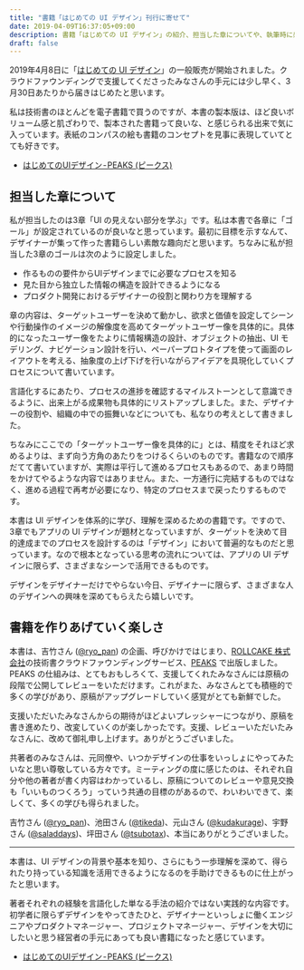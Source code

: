 ```yaml
---
title: "書籍「はじめての UI デザイン」刊行に寄せて"
date: 2019-04-09T16:37:05+09:00
description: 書籍「はじめての UI デザイン」の紹介、担当した章についてや、執筆時に感じたことなどを書きました。
draft: false
---
```


2019年4月8日に「[はじめての UI デザイン](https://peaks.cc/tchkmngy/ui_design)」の一般販売が開始されました。クラウドファウンディングで支援してくださったみなさんの手元には少し早く、3月30日あたりから届きはじめたと思います。

私は技術書のほとんどを電子書籍で買うのですが、本書の製本版は、ほど良いボリューム感と肌ざわりで、製本された書籍って良いな、と感じられる出来で気に入っています。表紙のコンパスの絵も書籍のコンセプトを見事に表現していてとても好きです。

* [はじめてのUIデザイン - PEAKS (ピークス)](https://peaks.cc/tchkmngy/ui_design)

## 担当した章について
私が担当したのは3章「UI の見えない部分を学ぶ」です。私は本書で各章に「ゴール」が設定されているのが良いなと思っています。最初に目標を示すなんて、デザイナーが集って作った書籍らしい素敵な趣向だと思います。ちなみに私が担当した3章のゴールは次のように設定しました。

* 作るものの要件からUIデザインまでに必要なプロセスを知る
* 見た目から独立した情報の構造を設計できるようになる
* プロダクト開発におけるデザイナーの役割と関わり方を理解する

章の内容は、ターゲットユーザーを決めて動かし、欲求と価値を設定してシーンや行動操作のイメージの解像度を高めてターゲットユーザー像を具体的に。具体的になったユーザー像をたよりに情報構造の設計、オブジェクトの抽出、UI モデリング、ナビゲーション設計を行い、ペーパープロトタイプを使って画面のレイアウトを考える、抽象度の上げ下げを行いながらアイデアを具現化していくプロセスについて書いています。

言語化するにあたり、プロセスの進捗を確認するマイルストーンとして意識できるように、出来上がる成果物も具体的にリストアップしました。また、デザイナーの役割や、組織の中での振舞いなどについても、私なりの考えとして書きました。

ちなみにここでの「ターゲットユーザー像を具体的に」とは、精度をそれほど求めるよりは、まず向う方角のあたりをつけるくらいのものです。書籍なので順序だてて書いていますが、実際は平行して進めるプロセスもあるので、あまり時間をかけてやるような内容ではありません。また、一方通行に完結するものではなく、進める過程で再考が必要になり、特定のプロセスまで戻ったりするものです。

本書は UI デザインを体系的に学び、理解を深めるための書籍です。ですので、3章でもアプリの UI デザインが題材となっていますが、ターゲットを決めて目的達成までのプロセスを設計するのは「デザイン」において普遍的なものだと思っています。なので根本となっている思考の流れについては、アプリの UI デザインに限らず、さまざまなシーンで活用できるものです。

デザインをデザイナーだけでやらない今日、デザイナーに限らず、さまざまな人のデザインへの興味を深めてもらえたら嬉しいです。

## 書籍を作りあげていく楽しさ
本書は、吉竹さん ([@ryo_pan](https://twitter.com/ryo_pan)) の企画、呼びかけではじまり、[ROLLCAKE 株式会社](http://rollcake.co/)の技術書クラウドファウンディングサービス、[PEAKS](https://peaks.cc/) で出版しました。PEAKS の仕組みは、とてもおもしろくて、支援してくれたみなさんには原稿の段階で公開してレビューをいただけます。これがまた、みなさんとても積極的で多くの学びがあり、原稿がアップグレードしていく感覚がとても新鮮でした。

支援いただいたみなさんからの期待がほどよいプレッシャーにつながり、原稿を書き進めたり、改変していくのが楽しかったです。支援、レビューいただいたみなさんに、改めて御礼申し上げます。ありがとうございました。

共著者のみなさんは、元同僚や、いつかデザインの仕事をいっしょにやってみたいなと思い尊敬している方々です。ミーティングの度に感じたのは、それぞれ自分や他の著者が書く内容はわかっているし、原稿についてのレビューや意見交換も「いいものつくろう」っていう共通の目標のがあるので、わいわいできて、楽しくて、多くの学びも得られました。

吉竹さん ([@ryo_pan](https://twitter.com/ryo_pan))、池田さん ([@tikeda](https://twitter.com/tikeda))、元山さん ([@kudakurage](https://twitter.com/kudakurage))、宇野さん ([@saladdays](https://twitter.com/saladdays))、坪田さん ([@tsubotax](https://twitter.com/tsubotax))、本当にありがとうございました。

---

本書は、UI デザインの背景や基本を知り、さらにもう一歩理解を深めて、得られたり持っている知識を活用できるようになるのを手助けできるものに仕上がったと思います。

著者それぞれの経験を言語化した単なる手法の紹介ではない実践的な内容です。初学者に限らずデザインをやってきたひと、デザイナーといっしょに働くエンジニアやプロダクトマネージャー、プロジェクトマネージャー、デザインを大切にしたいと思う経営者の手元にあっても良い書籍になったと感じています。

* [はじめてのUIデザイン - PEAKS (ピークス)](https://peaks.cc/tchkmngy/ui_design)
